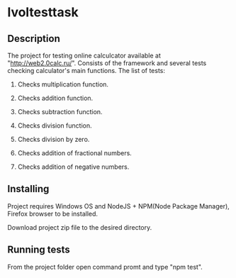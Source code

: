 
# lvoltesttask
## Description

The project for testing online calculcator available at "http://web2.0calc.ru/". Consists of the framework and several tests checking 
calculator's main functions. 
The list of tests:

1. Checks multiplication function. 

2. Checks addition function.

3. Checks subtraction function.

4. Checks division function.

5. Checks division by zero.

6. Checks addition of fractional numbers.

7. Checks addition of negative numbers.

## Installing

Project requires Windows OS and NodeJS + NPM(Node Package Manager), Firefox browser to be installed.

Download project zip file to the desired directory.

## Running tests

From the project folder open command promt and type "npm test".
